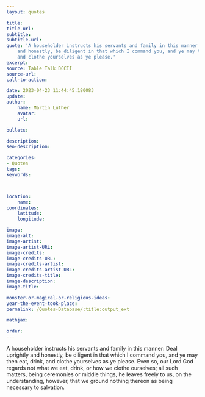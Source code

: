 ```yaml
---
layout: quotes

title:
title-url:
subtitle:
subtitle-url:
quote: 'A householder instructs his servants and family in this manner: Deal uprightly
    and honestly, be diligent in that which I command you, and ye may then eat, drink,
    and clothe yourselves as ye please.'
excerpt:
source: Table Talk DCCII
source-url:
call-to-action:

date: 2023-04-23 11:44:45.180083
update:
author:
    name: Martin Luther
    avatar:
    url:

bullets:

description:
seo-description:

categories:
- Quotes
tags:
keywords:



location:
    name:
coordinates:
    latitude:
    longitude:

image:
image-alt:
image-artist:
image-artist-URL:
image-credits:
image-credits-URL:
image-credits-artist:
image-credits-artist-URL:
image-credits-title:
image-description:
image-title:

monster-or-magical-or-religious-ideas:
year-the-event-took-place:
permalink: /Quotes-Database/:title:output_ext

mathjax:

order:
---
```

A householder instructs his servants and family in this manner: Deal uprightly and honestly, be diligent in that which I command you, and ye may then eat, drink, and clothe yourselves as ye please. Even so, our Lord God regards not what we eat, drink, or how we clothe ourselves; all such matters, being ceremonies or middle things, he leaves freely to us, on the understanding, however, that we ground nothing thereon as being necessary to salvation.